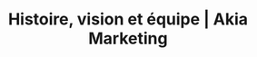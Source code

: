 ---
title: "Histoire, vision et équipe | Akia Marketing"
description: >-
  Les gens derrière vos projets.
titre: "À propos d’Akia"
breadcrumbs: "À propos"
identifiant: notre-equipe
i18nlanguage: fr
notloaded:
  need: false
slug: notre-equipe
layout: a-propos
menuid: about
image: /img/a-propos-agence-e-commerce.jpg
headerwhite: true
section1:
  subtitle: "Bienvenue chez Akia"
  title: "Akia, c’est une équipe de passionnés de la programmation et du marketing web."
  image: /img/good-vibes-only.jpg
  tabs:
  content:
section2:
  title: Test
section3:
  title: Test
section4:
  title: Test
section5:
  title: Test
draft: true
noindex: true
---